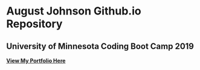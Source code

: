 # August Johnson Github.io Repository

## University of Minnesota Coding Boot Camp 2019

**<a href="https://august-johnson.github.io/">View My Portfolio Here</a>**
